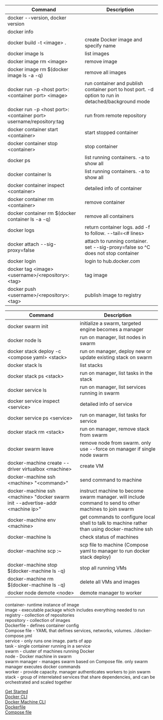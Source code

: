 Command|Description
---|---
docker --version, docker version|
docker info|
docker build -t \<image> .|create Docker image and specify name
docker image ls|list images
docker image rm \<image>|remove image
docker image rm $(docker image ls -a -q)|remove all images
docker run -p \<host port>:\<container port> \<image>|run container and publish container port to host port. -d option to run in detached/background mode
docker run -p \<host port>:\<container port> username/repository:tag|run from remote repository
docker container start \<container>|start stopped container
docker container stop \<container>|stop container
docker ps|list running containers. -a to show all
docker container ls|list running containers. -a to show all
docker container inspect \<container>|detailed info of container
docker container rm \<container>|remove container
docker container rm $(docker container ls -a -q)|remove all containers
docker logs <container>|return container logs. add -f to follow. --tail=\<# lines>
docker attach --sig-proxy=false <container>|attach to running container. set --sig-proxy=false so ^C does not stop container
docker login|login to hub.docker.com
docker tag \<image> \<username>/\<repository>:\<tag>|tag image
docker push \<username>/\<repository>:\<tag>|publish image to registry


Command|Description
---|---
docker swarm init|initialize a swarm, targeted engine becomes a manager
docker node ls|run on manager, list nodes in swarm
docker stack deploy -c \<compose yaml> \<stack>|run on manager, deploy new or update existing stack on swarm
docker stack ls|list stacks
docker stack ps \<stack>|run on manager, list tasks in the stack
docker service ls|run on manager, list services running in swarm
docker service inspect \<service>|detailed info of service
docker service ps \<service>|run on manager, list tasks for service
docker stack rm \<stack>|run on manager, remove stack from swarm
docker swarm leave|remove node from swarm. only use --force on manager if single node swarm
docker-machine create --driver virtualbox \<machine>|create VM
docker-machine ssh \<machine> "\<command>"|send command to machine
docker-machine ssh \<machine> "docker swarm init --advertise-addr \<machine ip>"|instruct machine to become swarm manager. will include command to send to other machines to join swarm
docker-machine env \<machine>|get commands to configure local shell to talk to machine rather than using docker-machine ssh
docker-machine ls|check status of machines
docker-machine scp <file> <machine>:~|scp file to machine (Compose yaml to manager to run docker stack deploy)
docker-machine stop $(docker-machine ls -q)|stop all running VMs
docker-machine rm $(docker-machine ls -q)|delete all VMs and images
docker node demote \<node>|demote manager to worker


container- runtime instance of image  
image - executable package which includes everything needed to run  
registry - collection of repositories  
repository - collection of images  
Dockerfile - defines container config  
Compose file - YAML that defines services, networks, volumes. ./docker-compose.yml  
service - only runs one image. parts of app  
task - single container running in a service  
swarm - cluster of machines running Docker  
node - Docker machine in swarm  
swarm manager - manages swarm based on Compose file. only swarm manager executes docker commands  
worker - provide capacity.  manager authenticates workers to join swarm  
stack - group of interrelated services that share dependencies, and can be orchestrated and scaled together  


[Get Started](https://docs.docker.com/get-started/)  
[Docker CLI](https://docs.docker.com/engine/reference/commandline/cli/)  
[Docker Machine CLI](https://docs.docker.com/machine/reference/)  
[Dockerfile](https://docs.docker.com/engine/reference/builder/)  
[Compose file](https://docs.docker.com/compose/compose-file/)  
